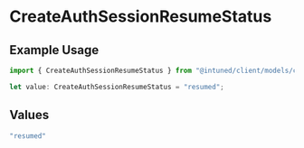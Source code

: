 # CreateAuthSessionResumeStatus

## Example Usage

```typescript
import { CreateAuthSessionResumeStatus } from "@intuned/client/models/components";

let value: CreateAuthSessionResumeStatus = "resumed";
```

## Values

```typescript
"resumed"
```